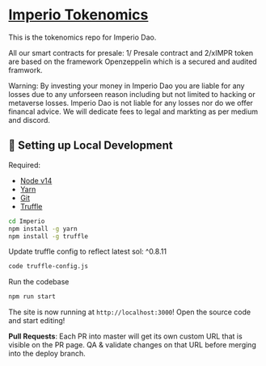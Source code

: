 # [Imperio Tokenomics](https://app.imperio.money/)
This is the tokenomics repo for Imperio Dao. 

All our smart contracts for presale: 1/ Presale contract and 2/xIMPR token are based on the framework Openzeppelin which is a secured and audited framwork.

Warning: By investing your money in Imperio Dao you are liable for any losses due to any unforseen reason including but not limited to hacking or metaverse losses. Imperio Dao is not liable for any losses nor do we offer financal advice. We will dedicate fees to legal and markting as per medium and discord. 

##  🔧 Setting up Local Development

Required: 
- [Node v14](https://nodejs.org/download/release/latest-v14.x/)  
- [Yarn](https://classic.yarnpkg.com/en/docs/install/) 
- [Git](https://git-scm.com/downloads)
- [Truffle](https://www.npmjs.com/package/truffle)


```bash
cd Imperio
npm install -g yarn
npm install -g truffle
```

Update truffle config to reflect latest sol: ^0.8.11
```bash
code truffle-config.js
```

Run the codebase
```bash
npm run start
```

The site is now running at `http://localhost:3000`!
Open the source code and start editing!

**Pull Requests**:
Each PR into master will get its own custom URL that is visible on the PR page. QA & validate changes on that URL before merging into the deploy branch. 

